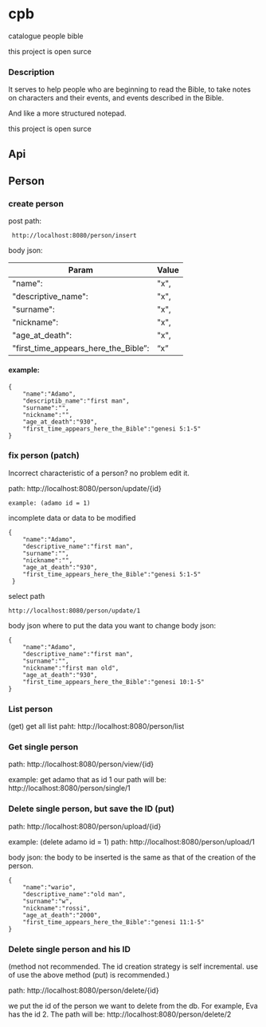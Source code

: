# cpb
catalogue people bible

this project is open surce

### Description
It serves to help people who are beginning to read the Bible,
to take notes on characters and their events, and events described in the Bible.

And like a more structured notepad.

this project is open surce


## Api

## Person
### create person
post
path:

     http://localhost:8080/person/insert

body json:

| Param | Value |
| --- | --- |
| "name": | "x", |
| "descriptive_name": | "x", |
| "surname": | "x", |
| "nickname": | "x", |
| "age_at_death": | "x", |
| "first_time_appears_here_the_Bible”: | “x” |

#### example:

    {
        "name":"Adamo",
        "descriptib_name":"first man",
        "surname":"",
        "nickname":"",
        "age_at_death":"930",
        "first_time_appears_here_the_Bible":"genesi 5:1-5"
    }

### fix person (patch)
Incorrect characteristic of a person?
no problem edit it.

path: http://localhost:8080/person/update/{id}

    example: (adamo id = 1)
incomplete data or data to be modified
 
    {
        "name":"Adamo",
        "descriptive_name":"first man",
        "surname":"",
        "nickname":"",
        "age_at_death":"930",
        "first_time_appears_here_the_Bible":"genesi 5:1-5"
     }
 
select path

    http://localhost:8080/person/update/1
body json where to put the data you want to change
body json:

    {
        "name":"Adamo",
        "descriptive_name":"first man",
        "surname":"",
        "nickname":"first man old",
        "age_at_death":"930",
        "first_time_appears_here_the_Bible":"genesi 10:1-5"
    }

### List person
(get)
get all list
paht: http://localhost:8080/person/list

### Get single person
path: http://localhost:8080/person/view/{id}

example: get adamo that as id 1
our path will be: http://localhost:8080/person/single/1

### Delete single person, but save the ID (put)
path: http://localhost:8080/person/upload/{id}

example: (delete adamo id = 1)
path: http://localhost:8080/person/upload/1

body json:
the body to be inserted is the same as that of the creation of the person.
    
    {
        "name":"wario",
        "descriptive_name":"old man",
        "surname":"w",
        "nickname":"rossi",
        "age_at_death":"2000",
        "first_time_appears_here_the_Bible":"genesi 11:1-5"
    }

### Delete single person and his ID
(method not recommended. The id creation strategy is self incremental.
use of use the above method (put) is recommended.)

path:  http://localhost:8080/person/delete/{id}

we put the id of the person we want to delete from the db.
For example, Eva has the id 2. The path will be:
http://localhost:8080/person/delete/2


